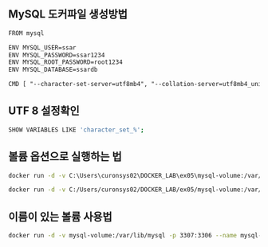 ## MySQL 도커파일 생성방법
```txt
FROM mysql

ENV MYSQL_USER=ssar
ENV MYSQL_PASSWORD=ssar1234
ENV MYSQL_ROOT_PASSWORD=root1234
ENV MYSQL_DATABASE=ssardb

CMD [ "--character-set-server=utf8mb4", "--collation-server=utf8mb4_unicode_ci"]
```

## UTF 8 설정확인
```sh
SHOW VARIABLES LIKE 'character_set_%';
```

## 볼륨 옵션으로 실행하는 법
```sh
docker run -d -v C:\Users\curonsys02\DOCKER_LAB\ex05\mysql-volume:/var/lib/mysql -p 3307:3306 --name mysql-container mysql-image
```
```sh
docker run -d -v C:/Users/curonsys02/DOCKER_LAB/ex05/mysql-volume:/var/lib/mysql -p 3307:3306 --name mysql-container mysql-image
```


## 이름이 있는 볼륨 사용법
```sh
docker run -d -v mysql-volume:/var/lib/mysql -p 3307:3306 --name mysql-container mysql-image
```